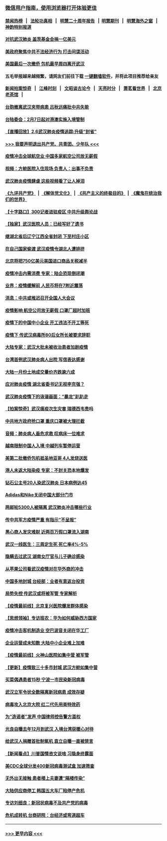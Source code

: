 ### [微信用户指南，使用浏览器打开体验更佳](https://github.com/gfw-breaker/banned-news1/blob/master/indexes/wechat-guide.md?t=0)
#### [禁闻热榜](热点新闻.md?t=0)  &nbsp;&nbsp;|&nbsp;&nbsp; [法轮功真相](https://github.com/gfw-breaker/truth/blob/master/README.md?t=0) &nbsp;&nbsp;|&nbsp;&nbsp; [明慧二十周年报告](https://github.com/gfw-breaker/mh-reports/blob/master/README.md?t=0) &nbsp;&nbsp;|&nbsp;&nbsp;[明慧期刊](https://github.com/gfw-breaker/mh-qikan) &nbsp;&nbsp;|&nbsp;&nbsp; [明慧海外之窗](https://github.com/gfw-breaker/mh-news/blob/master/README.md?t=0) &nbsp;&nbsp;|&nbsp;&nbsp; [神韵特别报道](https://github.com/gfw-breaker/mh-news/blob/master/shenyun.md?t=0)
#### [对抗武汉肺炎 盖茨基金会捐一亿美元](../pages/nsc413/n11848953.md?t=02070044) 
#### [美政府聚焦中共不法经济行为 打击间谍活动](../pages/nsc413/n11849322.md?t=02070044) 
#### [美国最后一次撤侨 包机最早周四离开武汉](../pages/nsc413/n11849395.md?t=02070044) 
#### 五毛举报越来越频繁，请网友们前往下载 [一键翻墙软件](https://github.com/gfw-breaker/ssr-accounts)，并将此项目推荐给亲友
#### [新闻拍案惊奇](https://github.com/gfw-breaker/banned-news1/blob/master/pages/link4.md) &nbsp;&nbsp;|&nbsp;&nbsp; [江峰时刻](https://github.com/gfw-breaker/banned-news1/blob/master/pages/link4.md) &nbsp;&nbsp;|&nbsp;&nbsp; [文昭谈古论今](https://github.com/gfw-breaker/banned-news1/blob/master/pages/link4.md) &nbsp;&nbsp;|&nbsp;&nbsp; [天亮时分](https://github.com/gfw-breaker/banned-news1/blob/master/pages/link4.md) &nbsp;&nbsp;|&nbsp;&nbsp; [萧茗看世界](https://github.com/gfw-breaker/banned-news1/blob/master/pages/link4.md) &nbsp;&nbsp;|&nbsp;&nbsp; [北京老茶馆](https://github.com/gfw-breaker/banned-news1/blob/master/pages/link4.md) &nbsp;&nbsp;|&nbsp;&nbsp; 
#### [台胞撤离武汉夹带病患 吕秋远痛批中共失能](../pages/nsc413/n11849153.md?t=02070044) 
#### [台陆委会：2月7日起对港澳实施入境管制](../pages/nsc413/n11848681.md?t=02070044) 
#### [【直播回放】2.6武汉肺炎疫情追踪:升级“封省”](../pages/nsc413/n11848948.md?t=02070044) 
#### [>>> 我要声明退出共产党、共青团、少年队 <<<](https://github.com/begood0513/goodnews/blob/master/quit/letter.md) 
#### [疫情冲击全球航空业 中国多家航空公司放无薪假](../pages/nsc413/n11849188.md?t=02070044) 
#### [视频：方舱医院入住现场 负责人：出事不负责](../pages/nsc413/n11845312.md?t=02070044) 
#### [武汉肺炎疫情肆虐 这些视频看了让人掉泪](../pages/nsc413/n11848904.md?t=02070044) 
#### [《九评共产党》](https://github.com/begood0513/9ping.md/blob/master/README.md) &nbsp;|&nbsp; [《解体党文化》](../../../../jtdwh.md/blob/master/README.md)  &nbsp;|&nbsp; [《共产主义的终极目的》](../../../../gczydzjmd.md/blob/master/README.md) &nbsp;|&nbsp; [《魔鬼在统治我们的世界》](../../../../mgztzwmdsj.md/blob/master/README.md) 
#### [【十字路口】300记者进驻疫区 中共升级舆论战](../pages/nsc413/n11847578.md?t=02070044) 
#### [【独家】武汉医院人员：已经写好了遗书](../pages/nsc413/n11848942.md?t=02070044) 
#### [继湖北省后辽宁江西全省封闭 下至村庄小区](../pages/nsc413/n11848814.md?t=02070044) 
#### [在自己国家偷渡 武汉疫情令湖北人遭排挤](../pages/nsc413/n11848737.md?t=02070044) 
#### [北京将把750亿美元美国进口商品关税减半](../pages/nsc413/n11848896.md?t=02070044) 
#### [疫情冲击内需消费 专家：陆企恐现倒闭潮](../pages/nsc413/n11849265.md?t=02070044) 
#### [业界：疫情缓解前 人民币将在7附近震荡](../pages/nsc413/n11848445.md?t=02070044) 
#### [消息：中共或推迟召开全国人大会议](../pages/nsc413/n11848698.md?t=02070044) 
#### [疫情影响 航空公司放无薪假 口罩厂超时加班](../pages/nsc413/n11848173.md?t=02070044) 
#### [疫情下的中国中小企业 开工违法不开工等死](../pages/nsc413/n11848520.md?t=02070044) 
#### [疫情下 传武汉病毒所80后女所长被要求辞职](../pages/nsc413/n11842494.md?t=02070044) 
#### [大陆专家：武汉大批未被收治患者加剧疫情](../pages/nsc413/n11848163.md?t=02070044) 
#### [台湾首例武汉肺炎病人出院 写信表达感谢](../pages/nsc413/n11848408.md?t=02070044) 
#### [大陆一月份土地成交量价齐跌逾六成](../pages/nsc413/n11847770.md?t=02070044) 
#### [应对肺炎疫情 湖北省委书记无视李克强？](../pages/nsc413/n11848018.md?t=02070044) 
#### [武汉肺炎疫情下的诙谐画面：“暴龙”趴趴走](../pages/nsc413/n11848057.md?t=02070044) 
#### [【拍案惊奇】武汉瘟疫次生灾害 瑞德西韦贵吗](../pages/nsc413/n11847587.md?t=02070044) 
#### [中共地方政府抢口罩 重庆口罩被大理拦截](../pages/nsc413/n11848150.md?t=02070044) 
#### [音频：肺炎病人垂危求救 叹病床一位难求](../pages/nsc413/n11847883.md?t=02070044) 
#### [越南限制中国人入境 中越列车暂停运营](../pages/nsc413/n11847844.md?t=02070044) 
#### [美第二批撤侨包机抵圣地亚哥 4人发烧送医](../pages/nsc413/n11847923.md?t=02070044) 
#### [港人未返大陆染疫 专家：不封关恐本地爆发](../pages/nsc413/n11848021.md?t=02070044) 
#### [钻石公主号20人染武汉肺炎 日本病例达45](../pages/nsc413/n11847823.md?t=02070044) 
#### [Adidas和Nike关闭中国大部分门市](../pages/nsc413/n11847720.md?t=02070044) 
#### [两邮轮5300人被隔离 武汉肺炎冲击哪些行业](../pages/nsc413/n11847456.md?t=02070044) 
#### [传中共军方疫情严重 有指示“不呈报”](../pages/nsc413/n11847828.md?t=02070044) 
#### [黑心商人发灾难财 近两百万假口罩流入湖南](../pages/nsc413/n11847794.md?t=02070044) 
#### [武汉一线医生：三周定生死 死亡率4%-5%](../pages/nsc413/n11847780.md?t=02070044) 
#### [隐瞒去过武汉 湖南女厅官与儿子确诊感染](../pages/nsc413/n11847669.md?t=02070044) 
#### [从苹果公司看武汉疫情对在华外商的冲击](../pages/nsc413/n11847586.md?t=02070044) 
#### [中国多地封城 台经部：业者有意返台投资](../pages/nsc413/n11847732.md?t=02070044) 
#### [局势失控 传武汉或将被军管 专家解析](../pages/nsc413/n11847458.md?t=02070044) 
#### [【疫情最前线】北京复兴医院爆发群体感染](../pages/nsc413/n11847626.md?t=02070044) 
#### [【思想领袖】专访班农：华为如何威胁西方国家](../pages/nsc413/n11847306.md?t=02070044) 
#### [疫情冲击客机制造业 空巴波音关闭在华工厂](../pages/nsc413/n11847550.md?t=02070044) 
#### [企业运营成未知数 大陆中小企业难上加难](../pages/nsc413/n11847477.md?t=02070044) 
#### [【疫情最前线】火神山医院如集中营 被军管](../pages/nsc413/n11847524.md?t=02070044) 
#### [【更新】疫情致三十多市封城 武汉方舱如集中营](../pages/nsc413/n11801312.md?t=02070044) 
#### [买菜偶遇患者15秒 宁波一市民染新冠病毒](../pages/nsc413/n11847294.md?t=02070044) 
#### [武汉立军令状全数隔离新冠病患 成效存疑](../pages/nsc413/n11847328.md?t=02070044) 
#### [病毒攻入北京大院 红二代先用美特效药](../pages/nsc413/n11847427.md?t=02070044) 
#### [为“造谣者”发声 中国律师控告警方滥权](../pages/nsc413/n11847326.md?t=02070044) 
#### [光良自曝去年12月到武汉 入境台湾获暖心对待](../pages/nsc413/n11847243.md?t=02070044) 
#### [给武汉人捐赠首批制氧机 袁立自曝一直被禁言](../pages/nsc413/n11846974.md?t=02070044) 
#### [【新闻看点】川普国情咨文说啥 习隐身终露面](../pages/nsc413/n11847016.md?t=02070044) 
#### [美CDC全球分发400新冠病毒测试盒 加速筛查](../pages/nsc413/n11847260.md?t=02070044) 
#### [无外出无接触 患者楼上夫妻遭“隔楼传染”](../pages/nsc413/n11847233.md?t=02070044) 
#### [大陆供应商停工 韩国五大车厂陷停产危机](../pages/nsc413/n11847062.md?t=02070044) 
#### [专访刘细良：新冠状病毒不及共产党的病毒](../pages/nsc413/n11847164.md?t=02070044) 
#### [危机成转机 台商研院：台经济或弯道超车](../pages/nsc413/n11846448.md?t=02070044) 

----
#### [ >>> 更早内容 <<< ](../indexes/nsc413-earlier.md)
